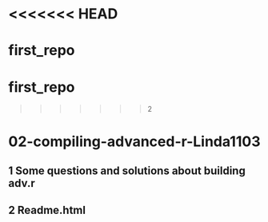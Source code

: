 <<<<<<< HEAD
=======
# first_repo
# first_repo
>>>>>>> 2
# 02-compiling-advanced-r-Linda1103
## 1 Some questions and solutions about building adv.r
## 2 Readme.html
